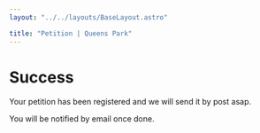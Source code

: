 ```yaml
---
layout: "../../layouts/BaseLayout.astro"

title: "Petition | Queens Park"
---
```


# Success

Your petition has been registered and we will send it by post asap. 
        
You will be notified by email once done.